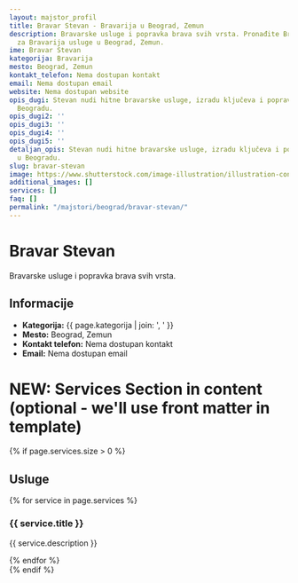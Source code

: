 ```yaml
---
layout: majstor_profil
title: Bravar Stevan - Bravarija u Beograd, Zemun
description: Bravarske usluge i popravka brava svih vrsta. Pronađite Bravar Stevan
  za Bravarija usluge u Beograd, Zemun.
ime: Bravar Stevan
kategorija: Bravarija
mesto: Beograd, Zemun
kontakt_telefon: Nema dostupan kontakt
email: Nema dostupan email
website: Nema dostupan website
opis_dugi: Stevan nudi hitne bravarske usluge, izradu ključeva i popravku brava u
  Beogradu.
opis_dugi2: ''
opis_dugi3: ''
opis_dugi4: ''
opis_dugi5: ''
detaljan_opis: Stevan nudi hitne bravarske usluge, izradu ključeva i popravku brava
  u Beogradu.
slug: bravar-stevan
image: https://www.shutterstock.com/image-illustration/illustration-construction-worker-purple-jacket-600nw-2609794615.jpg
additional_images: []
services: []
faq: []
permalink: "/majstori/beograd/bravar-stevan/"
---
```

# Bravar Stevan
<p class="description">Bravarske usluge i popravka brava svih vrsta.</p>

<div class="majstor-details">
  <h2>Informacije</h2>
  <ul>
    <li><strong>Kategorija:</strong> {{ page.kategorija | join: ', ' }}</li>
    <li><strong>Mesto:</strong> Beograd, Zemun</li>
    <li><strong>Kontakt telefon:</strong> Nema dostupan kontakt</li>
    <li><strong>Email:</strong> Nema dostupan email</li>
  </ul>
</div>

# NEW: Services Section in content (optional - we'll use front matter in template)
{% if page.services.size > 0 %}
<div class="services-section">
  <h2>Usluge</h2>
  {% for service in page.services %}
  <div class="service-block">
    <h3>{{ service.title }}</h3>
    <p>{{ service.description }}</p>
  </div>
  {% endfor %}
</div>
{% endif %}
